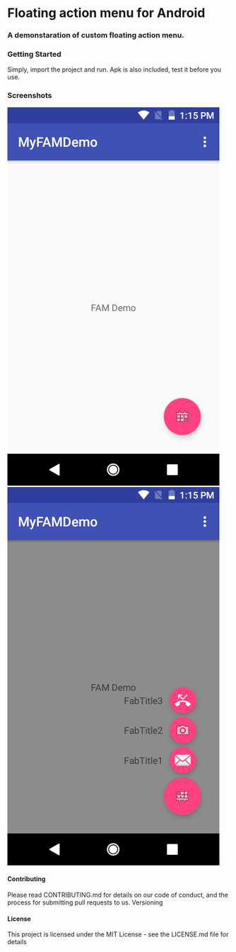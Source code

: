 # Floating action menu for Android

### A demonstaration of custom floating action menu.


### Getting Started
Simply, import the project and run. Apk is also included, test it before you use.


### Screenshots
![alt text](https://raw.githubusercontent.com/vikrantshroti/floating-action-menu/master/device-2018-05-05-131547.png)
![alt text](https://raw.githubusercontent.com/vikrantshroti/floating-action-menu/master/device-2018-05-05-131557.png)


#### Contributing
Please read CONTRIBUTING.md for details on our code of conduct, and the process for submitting pull requests to us.
Versioning


#### License
This project is licensed under the MIT License - see the LICENSE.md file for details
